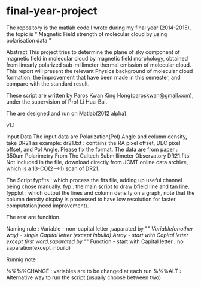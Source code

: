# final-year-project
The repository is the matlab code I wrote during my final year (2014-2015), the topic is " Magnetic Field strength of  molecular cloud by using polarisation data "

Abstract
This project  tries to determine the plane of sky component of magnetic field in molecular 
cloud by magnetic field morphology, obtained from linearly polarized sub-millimeter thermal 
emission of molecular cloud. This report will present the relevant Physics background of 
molecular cloud formation, the improvement that have been made in this semester, and 
compare with the standard result.


These script are written by Paros Kwan King Hong(paroskwan@gmail.com),
under the supervision of Prof Li Hua-Bai.

The are designed and run on Matlab(2012 alpha).

v1.1

Input Data
The input data are Polarization(Pol) Angle and column density, take DR21 as example:
dr21.txt : contains the RA pixel offset, DEC pixel offset, and Pol Angle. Please fix the format.
           The data are from paper : 350um Polarimetry From The Caltech Submillimeter Observatory
DR21.fits: Not included in the file, download directly from JCMT online data archive, which is a 
           13-CO(2-->1) scan of DR21.

The Script
fypfits  : which process the fits file, adding up useful channel being chose manually.
fyp      : the main script to draw bfield line and tan line.
fypplot  : which output the lines and column density on a graph, note that the  column density display 
           is processed to have low resolution for faster computation(need improvement).

The rest are funcition.



Naming rule : 
Variable - non-capital letter ,saparated by "_"
Variable(another way) - single Capital letter (except inbuild)
Array    - start with Capital letter except first word,saparated by "_"
Function - start with Capital letter , no saparation(except inbuild)

Runnig note :

%%%%CHANGE : variables are to be changed at each run
%%%ALT     : Alternative way to run the script (usually choose between two) 
